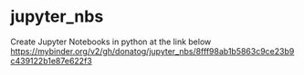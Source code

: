 # jupyter_nbs
Create Jupyter Notebooks in python at the link below
https://mybinder.org/v2/gh/donatog/jupyter_nbs/8fff98ab1b5863c9ce23b9c439122b1e87e622f3
